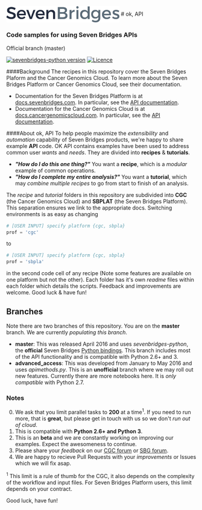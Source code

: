  <img src = "_images/SB_logo.jpg" width = "300" align="center"> 
# ok, API
      
### Code samples for using Seven Bridges APIs
Official branch (master)

[![sevenbridges-python version](https://img.shields.io/badge/sevenbridges--python-0.4.2-orange.svg)](https://pypi.python.org/pypi/sevenbridges-python)
[![Licence](https://img.shields.io/badge/okAPI%20license-Creative%20Commons-brightgreen.svg)](https://github.com/sbg/okAPI/blob/master/license.txt)


####Background
The recipes in this repository cover the Seven Bridges Plaform and the Cancer Genomics Cloud. To learn more about the Seven Bridges Platform or Cancer Genomics Cloud, see their documentation.
 * Documentation for the Seven Bridges Platform is at [docs.sevenbridges.com](http://docs.sevenbridges.com/). In particular, see the [API documentation](http://docs.sevenbridges.com/docs/the-api). 
 * Documentation for the Cancer Genomics Cloud is at [docs.cancergenomicscloud.com](http://docs.cancergenomicscloud.org/). In particular, see the [API documentation](http://docs.cancergenomicscloud.org/docs/the-cgc-api). 

####About ok, API
To help people maximize the _extensibility_ and _automation_ capability of Seven Bridges products, we're happy to share example **API** code. OK API contains examples have been used to address common user _wants_ and _needs_. They are divided into **recipes** & **tutorials**. 

* **_"How do I do this one thing?"_** You want a **recipe**, which is a _modular_ example of common operations. 
* **_"How do I complete my entire analysis?"_** You want a **tutorial**, which may _combine multiple recipes_ to go from start to finish of an analysis. 

The _recipe_ and _tutorial_ folders in this repository are subdivided into **CGC** (the Cancer Genomics Cloud) and **SBPLAT** (the Seven Bridges Platform). This separation ensures we link to the appropriate docs. Switching environments is as easy as changing

```python
# [USER INPUT] specify platform {cgc, sbpla}
prof = 'cgc'
```

to 

```python
# [USER INPUT] specify platform {cgc, sbpla}
prof = 'sbpla'
```
in the second code cell of any recipe (Note some features are available on one platform but not the other). Each folder has it's own _readme_ files within each folder which details the scripts. Feedback and improvements are welcome. Good luck & have fun!

## Branches
Note there are two branches of this repository. You are on the **master** branch. We are currently _populating this branch_.

 * **master**: This was released April 2016 and uses _sevenbridges-python_, the **official** Seven Bridges [Python bindings](http://sevenbridges-python.readthedocs.io/en/latest/). This branch includes most of the API functionality and is compatible with Python 2.6+ and 3.
 * **advanced\_access**: This was developed from January to May 2016 and uses _apimethods.py_. This is an **unofficial** branch where we may roll out new features. Currently there are more notebooks here. It is _only compatible_ with Python 2.7.


### Notes
0. We ask that you limit parallel tasks to **200** at a time<sup>1</sup>. If you need to run more, that is **great**, but please get in touch with us so we don't _run out of cloud_.
1. This is compatible with **Python 2.6+ and Python 3**.
2. This is an **beta** and we are constantly working on improving our examples. Expect the awesomeness to continue.
3. Please share your _feedback_ on our [CGC forum](http://docs.cancergenomicscloud.org/discuss) or [SBG forum](http://docs.sevenbridges.com/discuss).
4. We are happy to recieve Pull Requests with your _improvements_ or Issues which we will fix asap.

<sup>1</sup> This limit is a rule of thumb for the CGC, it also depends on the complexity of the workflow and input files. For Seven Bridges Platform users, this limit depends on your contract.

Good luck, have fun!